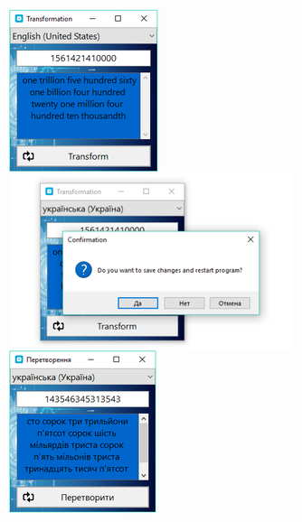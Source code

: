 ![MainEng](https://github.com/diusenko/IDAP_TEST_UsenkoDmitry/raw/master/screenshots/mainEng.PNG)
![ChangeLocalization](https://github.com/diusenko/IDAP_TEST_UsenkoDmitry/raw/master/screenshots/restartEng.PNG)
![MainUkr](https://github.com/diusenko/IDAP_TEST_UsenkoDmitry/raw/master/screenshots/mainUkr.PNG)
